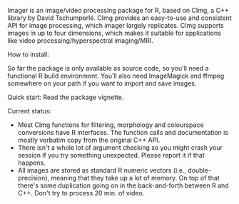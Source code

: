 Imager is an image/video processing package for R, based on CImg, a C++ library by David Tschumperlé. CImg provides an easy-to-use and consistent API for image processing, which imager largely replicates. CImg supports images in up to four dimensions, which makes it suitable for applications like video processing/hyperspectral imaging/MRI.

How to install:

So far the package is only available as source code, so you'll need a functional R build environment. 
You'll also need ImageMagick and ffmpeg somewhere on your path if you want to import and save images. 

Quick start:
Read the package vignette. 

Current status:

- Most CImg functions for filtering, morphology and colourspace conversions have R interfaces. The function calls and documentation is mostly verbatim copy from the original C++ API.
- There isn't a whole lot of argument checking so you might crash your session if you try something unexpected. Please report it if that happens.
- All images are stored as standard R numeric vectors (i.e., double-precision), meaning that they take up a lot of memory. On top of that there's some duplication going on in the back-and-forth between R and C++. Don't try to process 20 min. of video.
